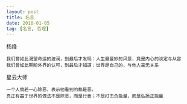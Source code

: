 ```yaml
---
layout: post
title: 名言
date: 2010-01-05
tag: [名言, 哲理]
---
```



杨绛
```
我们曾如此渴望命运的波澜，到最后才发现：人生最曼妙的风景，竟是内心的淡定与从容
我们曾如此期盼外界的认可，到最后才知道：世界是自己的，与他人毫无关系
```


星云大师
```
一个人倘若一心除恶，表示他看到的都是恶。
真正有益于世界的做法不是除恶，而是行善；不是打击负能量，而是弘扬正能量
```